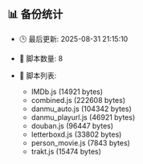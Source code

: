 ## 📊 备份统计

- 🕒 最后更新: 2025-08-31 21:15:10
- 📁 脚本数量: 8
- 📄 脚本列表:

  - IMDb.js (14921 bytes)
  - combined.js (222608 bytes)
  - danmu_auto.js (104342 bytes)
  - danmu_playurl.js (46921 bytes)
  - douban.js (96447 bytes)
  - letterboxd.js (33802 bytes)
  - person_movie.js (7843 bytes)
  - trakt.js (15474 bytes)
